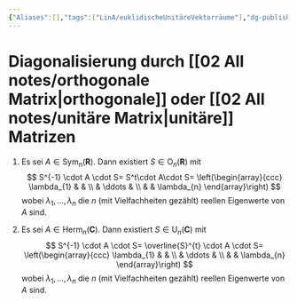 ```yaml
---
{"Aliases":[],"tags":["LinA/euklidischeUnitäreVektorräume"],"dg-publish":true,"permalink":"/02-all-notes/diagonalisierung-durch-orthogonale-oder-unitaere-matrizen/","dgHomeLink":true,"dgPassFrontmatter":true}
---
```


# Diagonalisierung durch [[02 All notes/orthogonale Matrix|orthogonale]] oder [[02 All notes/unitäre Matrix|unitäre]] Matrizen
1. Es sei $A \in \operatorname{Sym}_{n}(\mathbf{R})$. Dann existiert $S \in \mathrm{O}_{n}(\mathbf{R})$ mit
$$
S^{-1} \cdot A \cdot S= S^t\cdot A\cdot S= \left(\begin{array}{ccc}
\lambda_{1} & & \\
& \ddots & \\
& & \lambda_{n}
\end{array}\right)
$$
wobei $\lambda_{1}, \ldots, \lambda_{n}$ die $n$ (mit Vielfachheiten gezählt) reellen Eigenwerte von $A$ sind.

2. Es sei $A \in \operatorname{Herm}_{n}(\mathbf{C})$. Dann existiert $S \in \mathrm{U}_{n}(\mathbf{C})$ mit
$$
S^{-1} \cdot A \cdot S= \overline{S}^{t} \cdot A \cdot S= \left(\begin{array}{ccc}
\lambda_{1} & & \\
& \ddots & \\
& & \lambda_{n}
\end{array}\right)
		$$
wobei $\lambda_{1}, \ldots, \lambda_{n}$ die $n$ (mit Vielfachheiten gezählt) reellen Eigenwerte von $A$ sind.